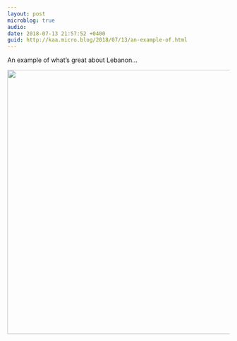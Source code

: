 ```yaml
---
layout: post
microblog: true
audio: 
date: 2018-07-13 21:57:52 +0400
guid: http://kaa.micro.blog/2018/07/13/an-example-of.html
---
```

An example of what’s great about Lebanon...

<img src="http://micro.kaa.bz/uploads/2018/9d4d7c3d3d.jpg" width="600" height="600" />
